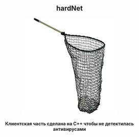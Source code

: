 <div align="center">
  <h2>hardNet</h2>
  <img src="https://github.com/conn01sseur/hardNet/blob/main/pic/pngimg.com - scoop_net_PNG21.png" alt="PNG" style="width:300px; height:300px"/>
  <h4>Клиентская часть сделана на С++ чтобы не детектилась антивирусами</h4>
</div>
